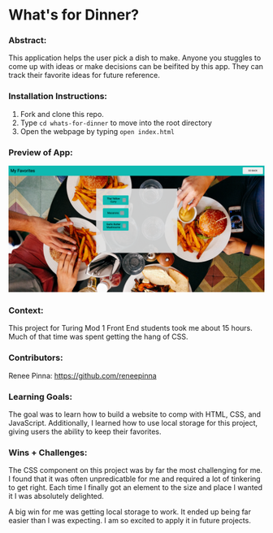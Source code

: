 # What's for Dinner? 

### Abstract:
This application helps the user pick a dish to make. Anyone you stuggles to come up with ideas or make decisions can be beifited by this app. They can track their favorite ideas for future reference.


### Installation Instructions:
1. Fork and clone this repo.
2. Type `cd whats-for-dinner` to move into the root directory
3. Open the webpage by typing `open index.html`

### Preview of App:
![Preview of favorites page](assets/favoriteView.png)

### Context:
This project for Turing Mod 1 Front End students took me about 15 hours. Much of that time was spent getting the hang of CSS.

### Contributors:
Renee Pinna: https://github.com/reneepinna

### Learning Goals:
The goal was to learn how to build a website to comp with HTML, CSS, and JavaScript. Additionally, I learned how to use local storage for this project, giving users the ability to keep their favorites.


### Wins + Challenges:
The CSS component on this project was by far the most challenging for me. I found that it was often unpredicatble for me and required a lot of tinkering to get right. Each time I finally got an element to the size and place I wanted it I was absolutely delighted. 

A big win for me was getting local storage to work. It ended up being far easier than I was expecting. I am so excited to apply it in future projects.

